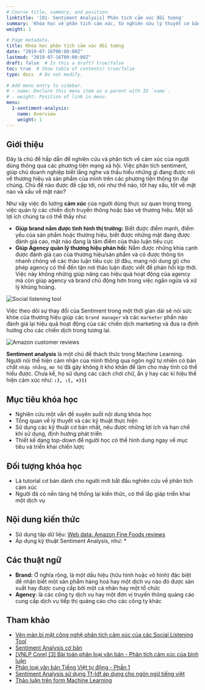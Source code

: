 ```yaml
---
# Course title, summary, and position.
linktitle: '[01- Sentiment Analysis] Phân tích cảm xúc đối tượng'
summary: 'Khóa học về phân tích cảm xúc, từ nghiên cứu lý thuyết cơ bản cho đến thực hành: Xây dựng một công cụ lắng nghe mạng xã hội trực tuyến.'
weight: 1

# Page metadata.
title: Khóa học phân tích cảm xúc đối tượng
date: "2019-07-16T00:00:00Z"
lastmod: "2019-07-16T00:00:00Z"
draft: false  # Is this a draft? true/false
toc: true  # Show table of contents? true/false
type: docs  # Do not modify.

# Add menu entry to sidebar.
# - name: Declare this menu item as a parent with ID `name`.
# - weight: Position of link in menu.
menu:
  1-sentiment-analysis:
    name: Overview
    weight: 1
---
```


## Giới thiệu

Đây là chủ đề hấp dẫn để nghiên cứu và phân tích về cảm xúc của người dùng thông qua các phương tiện mạng xã hội. Việc phân tích sentiment, giúp chủ doanh nghiệp biết lắng nghe và thấu hiểu những gì đang được nói về thương hiệu và sản phẩm của mình trên các phương tiện thông tin đại chúng. Chủ đề nào được đề cập tới, nói như thế nào, tốt hay xấu, tốt về mặt nào và xấu về mặt nào?

Như vậy việc đo lường **cảm xúc** của người dùng thực sự quan trọng trong việc quản lý các chiến dịch truyền thông hoặc bảo vệ thương hiệu. Một số lợi ích chúng ta có thể thấy như:

* **Giúp brand nắm được tình hình thị trường:** Biết được điểm mạnh, điểm yếu của sản phẩm hoặc thương hiệu, biết được những mặt đang được đánh giá cao, mặt nào đang là tâm điểm của thảo luận tiêu cực
* **Giúp Agency quản lý thương hiệu phản hồi:** Nắm được những khía cạnh được đánh giá cao của thương hiệu/sản phẩm và có được thông tin nhanh chóng về các thảo luận tiêu cực (ở đâu, mang nội dung gì) cho phép agency có thể đến tận nơi thảo luận được viết để phản hồi kịp thời. Việc này không những giúp nâng cao hiệu quả hoạt động của agency mà còn giúp agency và brand chủ động hơn trong việc ngăn ngừa và xử lý khủng hoảng.

![Social listening tool](/img/aiml/sociallisteningtool.jpg)

Việc theo dõi sự thay đổi của Sentiment trong một thời gian dài sẽ nói sức khỏe của thương hiệu giúp các `brand manager` và các `marketer` phần nào đánh giá lại hiệu quả hoạt động của các chiến dịch marketing và đưa ra định hướng cho các chiến dịch trong tương lai.

![Amazon customer reviews](/img/aiml/amazon-customer-reviews.png)

**Sentiment analysis** là một chủ đề thách thức trong Machine Learning. Người nói thể hiện cảm nhận của mình thông qua ngôn ngữ tự nhiên có bản chất `nhập nhằng`, `mơ hồ` đã gây không ít khó khăn để làm cho máy tính có thể hiểu được. Chưa kể, họ sử dụng các cách chơi chữ, ẩn ý hay các kí hiệu thể hiện cảm xúc như: **`:), :(, =)))`**

## Mục tiêu khóa học

* Nghiên cứu một vấn đề xuyên suốt nội dung khóa học
* Tổng quan về lý thuyết và các kỹ thuật thực hiện
* Sử dụng các kỹ thuật cơ bản nhất, nêu được những lợi ích và hạn chế khi sử dụng, định hướng phát triển
* Thiết kế dạng top-down để người học có thể hình dung ngay về mục tiêu và triển khai chiến lược

## Đối tượng khóa học

* Là tutorial cơ bản dành cho người mới bắt đầu nghiên cứu về phân tích cảm xúc
* Người đã có nền tảng hệ thống lại kiến thức, có thể lắp giáp triển khai một dịch vụ

## Nội dung kiến thức

* Sử dụng tập dữ liệu: [Web data: Amazon Fine Foods reviews](http://snap.stanford.edu/data/web-FineFoods.html)
* Áp dụng kỹ thuật Sentiment Analysis, như:
  * 

## Các thuật ngữ

* **Brand:** Ở nghĩa rộng, là một dấu hiệu (hữu hình hoặc vô hình) đặc biệt để nhận biết một sản phẩm hàng hoá hay một dịch vụ nào đó được sản xuất hay được cung cấp bởi một cá nhân hay một tổ chức
* **Agency**: là các công ty dịch vụ hay một đơn vị truyền thông quảng cáo cung cấp dịch vụ tiếp thị quảng cáo cho các công ty khác

## Tham khảo

* [Vén màn bí mật công nghệ phân tích cảm xúc của các Social Listening Tool](https://www.brandsvietnam.com/congdong/topic/1412-Ven-man-bi-mat-cong-nghe-phan-tich-sentiment-cam-xuc-cua-cac-Social-Listening-Tool)
* [Sentiment Analysis cơ bản](https://ongxuanhong.wordpress.com/2016/12/03/sentiment-analysis-co-ban/)
* [[VNLP Core] [3] Bài toán phân loại văn bản - Phân tích cảm xúc của bình luận](https://forum.machinelearningcoban.com/t/vnlp-core-3-bai-toan-phan-loai-van-ban-phan-tich-cam-xuc-cua-binh-luan-text-classification/2371)
* [Phân loại văn bản Tiếng Việt tự động - Phần 1](https://viblo.asia/p/phan-loai-van-ban-tieng-viet-tu-dong-phan-1-yMnKM3bal7P)
* [Sentiment Analysis sử dụng Tf-Idf áp dụng cho ngôn ngữ tiếng việt](https://techblog.vn/moi-cac-ban-gop-y-project-sentiment-analysis-su-dung-tf-idf-ap-dung-cho-ngon-ngu-tieng-viet)
* [Thảo luận trên form Machine Learning](https://forum.machinelearningcoban.com/search?q=sentiment)
